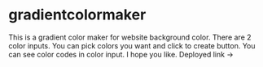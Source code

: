 # gradientcolormaker

This is a gradient color maker for website background color.
There are 2 color inputs.
You can pick colors you want and click to create button.
You can see color codes in color input.
I hope you like.
Deployed link -> 
